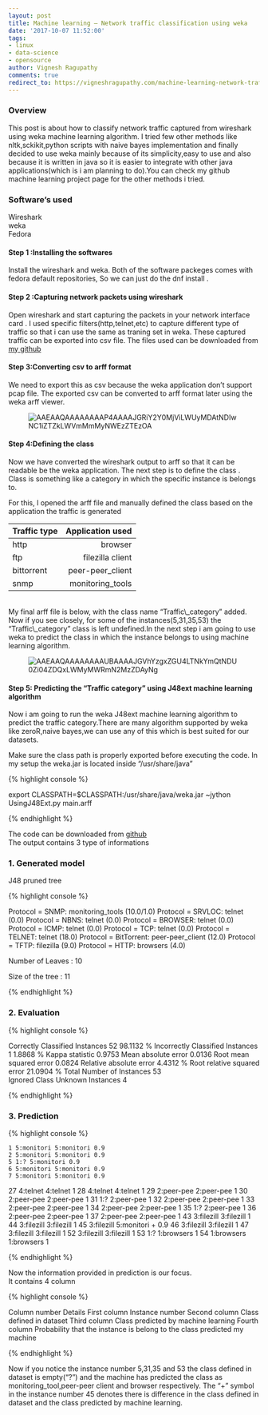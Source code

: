 ```yaml
---
layout: post
title: Machine learning – Network traffic classification using weka
date: '2017-10-07 11:52:00'
tags:
- linux
- data-science
- opensource
author: Vignesh Ragupathy
comments: true
redirect_to: https://vigneshragupathy.com/machine-learning-network-traffic-classification-using-weka/
---
```

### Overview

This post is about how to classify network traffic captured from wireshark using weka machine learning algorithm. I tried few other methods like nltk,sckikit,python scripts with naive bayes implementation and finally decided to use weka mainly because of its simplicity,easy to use and also because it is written in java so it is easier to integrate with other java applications(which is i am planning to do).You can check my github machine learning project page for the other methods i tried.

### Software’s used

Wireshark  
weka  
Fedora

#### Step 1 :Installing the softwares

Install the wireshark and weka. Both of the software packeges comes with fedora default repositories, So we can just do the dnf install .

#### Step 2 :Capturing network packets using wireshark

Open wireshark and start capturing the packets in your network interface card . I used specific filters(http,telnet,etc) to capture different type of traffic so that i can use the same as traning set in weka. These captured traffic can be exported into csv file. The files used can be downloaded from [my github](https://github.com/vignesh88/machine_learning/tree/master/weka)

#### Step 3:Converting csv to arff format

We need to export this as csv because the weka application don’t support pcap file. The exported csv can be converted to arff format later using the weka arff viewer.

<!--kg-card-begin: image--><figure class="kg-card kg-image-card"><img src="/content/images/2017/10/AAEAAQAAAAAAAAP4AAAAJGRiY2Y0MjViLWUyMDAtNDIwNC1iZTZkLWVmMmMyNWEzZTEzOA.png" class="kg-image" alt="AAEAAQAAAAAAAAP4AAAAJGRiY2Y0MjViLWUyMDAtNDIwNC1iZTZkLWVmMmMyNWEzZTEzOA"></figure><!--kg-card-end: image-->
#### Step 4:Defining the class

Now we have converted the wireshark output to arff so that it can be readable be the weka application. The next step is to define the class . Class is something like a category in which the specific instance is belongs to.

For this, I opened the arff file and manually defined the class based on the application the traffic is generated

| Traffic type | Application used |
| ------------- |-------------:|
| http       | browser|
| ftp        | filezilla client|
| bittorrent | peer-peer_client |
| snmp       | monitoring_tools|

<br/>
My final arff file is below, with the class name “Traffic\_category” added.  
Now if you see closely, for some of the instances(5,31,35,53) the “Traffic\_category” class is left undefined.In the next step i am going to use weka to predict the class in which the instance belongs to using machine learning algorithm.

<!--kg-card-begin: image--><figure class="kg-card kg-image-card"><img src="/content/images/2017/10/AAEAAQAAAAAAAAUBAAAAJGVhYzgxZGU4LTNkYmQtNDU0Zi04ZDQxLWMyMWRmN2MzZDAyNg.png" class="kg-image" alt="AAEAAQAAAAAAAAUBAAAAJGVhYzgxZGU4LTNkYmQtNDU0Zi04ZDQxLWMyMWRmN2MzZDAyNg"></figure><!--kg-card-end: image-->
#### Step 5: Predicting the “Traffic category” using J48ext machine learning algorithm

Now i am going to run the weka J48ext machine learning algorithm to predict the traffic category.There are many algorithm supported by weka like zeroR,naive bayes,we can use any of this which is best suited for our datasets.

Make sure the class path is properly exported before executing the code. In my setup the weka.jar is located inside “/usr/share/java”

{% highlight console %}

export CLASSPATH=$CLASSPATH:/usr/share/java/weka.jar
~jython UsingJ48Ext.py main.arff

{% endhighlight %}

The code can be downloaded from [github](https://github.com/vignesh88/machine_learning/blob/master/weka/UsingJ48Ext.py)  
The output contains 3 type of informations

### 1. Generated model

J48 pruned tree

{% highlight console %}

Protocol = SNMP: monitoring_tools (10.0/1.0)
Protocol = SRVLOC: telnet (0.0)
Protocol = NBNS: telnet (0.0)
Protocol = BROWSER: telnet (0.0)
Protocol = ICMP: telnet (0.0)
Protocol = TCP: telnet (0.0)
Protocol = TELNET: telnet (18.0)
Protocol = BitTorrent: peer-peer_client (12.0)
Protocol = TFTP: filezilla (9.0)
Protocol = HTTP: browsers (4.0)

Number of Leaves : 10

Size of the tree : 11

{% endhighlight %}
### 2. Evaluation
{% highlight console %}

Correctly Classified Instances 52 98.1132 %
Incorrectly Classified Instances 1 1.8868 %
Kappa statistic 0.9753
Mean absolute error 0.0136
Root mean squared error 0.0824
Relative absolute error 4.4312 %
Root relative squared error 21.0904 %
Total Number of Instances 53     
Ignored Class Unknown Instances 4     

{% endhighlight %}
### 3. Prediction
{% highlight console %}

    1 5:monitori 5:monitori 0.9 
    2 5:monitori 5:monitori 0.9 
    5 1:? 5:monitori 0.9 
    6 5:monitori 5:monitori 0.9 
    7 5:monitori 5:monitori 0.9 
27 4:telnet 4:telnet 1 
28 4:telnet 4:telnet 1 
29 2:peer-pee 2:peer-pee 1 
30 2:peer-pee 2:peer-pee 1 
31 1:? 2:peer-pee 1 
32 2:peer-pee 2:peer-pee 1 
33 2:peer-pee 2:peer-pee 1 
34 2:peer-pee 2:peer-pee 1 
35 1:? 2:peer-pee 1 
36 2:peer-pee 2:peer-pee 1 
37 2:peer-pee 2:peer-pee 1 
43 3:filezill 3:filezill 1 
44 3:filezill 3:filezill 1 
45 3:filezill 5:monitori + 0.9 
46 3:filezill 3:filezill 1 
47 3:filezill 3:filezill 1 
52 3:filezill 3:filezill 1 
53 1:? 1:browsers 1 
54 1:browsers 1:browsers 1 

{% endhighlight %}

Now the information provided in prediction is our focus.  
It contains 4 column

{% highlight console %}

Column number	Details
First column	Instance number
Second column	Class defined in dataset
Third column	Class predicted by machine learning
Fourth column	Probability that the instance is belong to the class predicted my machine

{% endhighlight %}

Now if you notice the instance number 5,31,35 and 53 the class defined in dataset is empty(“?”) and the machine has predicted the class as monitoring\_tool,peer-peer client and browser respectively. The “+” symbol in the instance number 45 denotes there is difference in the class defined in dataset and the class predicted by machine learning.

